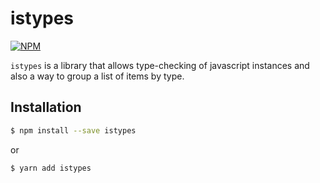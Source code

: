 # istypes

[![NPM](https://nodei.co/npm/istypes.png?downloads=true&stars=true)](https://nodei.co/npm/istypes/)

`istypes` is a library that allows type-checking of javascript instances and also a way to group a list of items by type.

## Installation

```bash
$ npm install --save istypes
```

or

```bash
$ yarn add istypes
```

